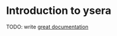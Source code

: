 # Introduction to ysera

TODO: write [great documentation](http://jacobian.org/writing/what-to-write/)
